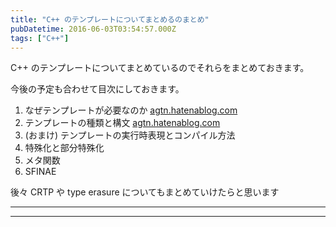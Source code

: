 ```yaml
---
title: "C++ のテンプレートについてまとめるのまとめ"
pubDatetime: 2016-06-03T03:54:57.000Z
tags: ["C++"]
---
```


C++ のテンプレートについてまとめているのでそれらをまとめておきます。

今後の予定も合わせて目次にしておきます。

1. なぜテンプレートが必要なのか
   [agtn.hatenablog.com](http://agtn.hatenablog.com/entry/2016/05/30/234647)
2. テンプレートの種類と構文
   [agtn.hatenablog.com](http://agtn.hatenablog.com/entry/2016/05/31/175756)
3. (おまけ) テンプレートの実行時表現とコンパイル方法
4. 特殊化と部分特殊化
5. メタ関数
6. SFINAE

後々 CRTP や type erasure についてもまとめていけたらと思います

---

---
